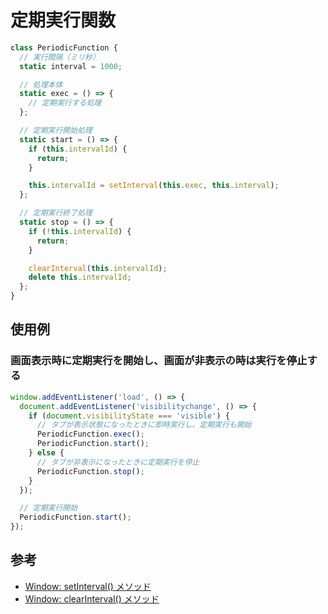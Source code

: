 # 定期実行関数

```js
class PeriodicFunction {
  // 実行間隔（ミリ秒）
  static interval = 1000;

  // 処理本体
  static exec = () => {
    // 定期実行する処理
  };

  // 定期実行開始処理
  static start = () => {
    if (this.intervalId) {
      return;
    }

    this.intervalId = setInterval(this.exec, this.interval);
  };

  // 定期実行終了処理
  static stop = () => {
    if (!this.intervalId) {
      return;
    }

    clearInterval(this.intervalId);
    delete this.intervalId;
  };
}
```

## 使用例

### 画面表示時に定期実行を開始し、画面が非表示の時は実行を停止する

```js
window.addEventListener('load', () => {
  document.addEventListener('visibilitychange', () => {
    if (document.visibilityState === 'visible') {
      // タブが表示状態になったときに即時実行し、定期実行も開始
      PeriodicFunction.exec();
      PeriodicFunction.start();
    } else {
      // タブが非表示になったときに定期実行を停止
      PeriodicFunction.stop();
    }
  });

  // 定期実行開始
  PeriodicFunction.start();
});
```

## 参考

* [Window: setInterval() メソッド](https://developer.mozilla.org/ja/docs/Web/API/Window/setInterval)
* [Window: clearInterval() メソッド](https://developer.mozilla.org/ja/docs/Web/API/Window/clearInterval)
